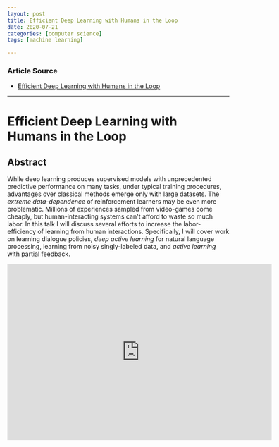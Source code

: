 ```yaml
---
layout: post
title: Efficient Deep Learning with Humans in the Loop
date: 2020-07-21
categories: [computer science]
tags: [machine learning]

---
```


### Article Source
* [Efficient Deep Learning with Humans in the Loop](https://www.youtube.com/watch?v=77FWffYuQu0&feature=emb_logo)

----


# Efficient Deep Learning with Humans in the Loop

## Abstract
While deep learning produces supervised models with unprecedented predictive performance on many tasks, under typical training procedures, advantages over classical methods emerge only with large datasets. The *extreme data-dependence* of reinforcement learners may be even more problematic. Millions of experiences sampled from video-games come cheaply, but human-interacting systems can't afford to waste so much labor. In this talk I will discuss several efforts to increase the  labor-efficiency of learning from human interactions. Specifically, I will cover work on learning dialogue policies, *deep active learning* for natural language processing, learning from noisy singly-labeled data, and *active learning* with partial feedback.
 
<iframe width="600" height="400" src="https://www.youtube.com/embed/77FWffYuQu0" frameborder="0" allow="accelerometer; autoplay; encrypted-media; gyroscope; picture-in-picture" allowfullscreen></iframe>




